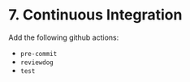 # 7. Continuous Integration

Add the following github actions:

- `pre-commit`
- `reviewdog`
- `test`
